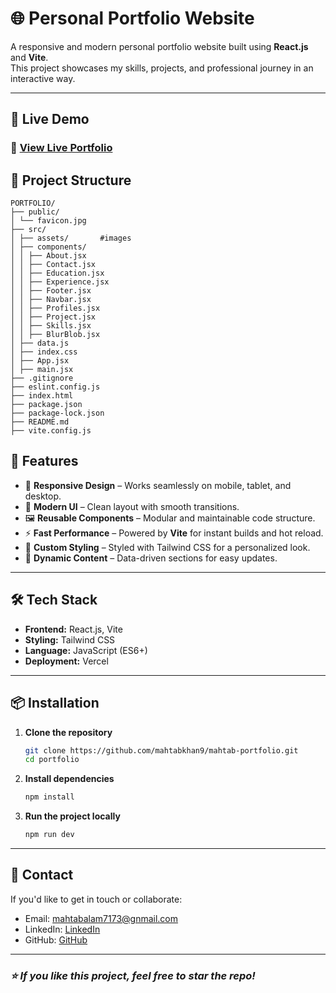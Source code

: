 # 🌐 Personal Portfolio Website

A responsive and modern personal portfolio website built using **React.js** and **Vite**.  
This project showcases my skills, projects, and professional journey in an interactive way.

---

## 🚀 Live Demo

### 🔗 [View Live Portfolio](https://mahtab-portfolio-xi.vercel.app/)

## 📂 Project Structure

```
PORTFOLIO/
├── public/
│ └── favicon.jpg
├── src/
│ ├── assets/       #images
│ ├── components/
│ │ ├── About.jsx
│ │ ├── Contact.jsx
│ │ ├── Education.jsx
│ │ ├── Experience.jsx
│ │ ├── Footer.jsx
│ │ ├── Navbar.jsx
│ │ ├── Profiles.jsx
│ │ ├── Project.jsx
│ │ ├── Skills.jsx
│ │ ├── BlurBlob.jsx
│ ├── data.js
│ ├── index.css
│ ├── App.jsx
│ ├── main.jsx
├── .gitignore
├── eslint.config.js
├── index.html
├── package.json
├── package-lock.json
├── README.md
├── vite.config.js

```

## 🚀 Features

- 📱 **Responsive Design** – Works seamlessly on mobile, tablet, and desktop.
- 🎨 **Modern UI** – Clean layout with smooth transitions.
- 🖼 **Reusable Components** – Modular and maintainable code structure.
- ⚡ **Fast Performance** – Powered by **Vite** for instant builds and hot reload.
- 🌟 **Custom Styling** – Styled with Tailwind CSS for a personalized look.
- 📂 **Dynamic Content** – Data-driven sections for easy updates.

---

## 🛠️ Tech Stack

- **Frontend:** React.js, Vite
- **Styling:** Tailwind CSS
- **Language:** JavaScript (ES6+)
- **Deployment:** Vercel

---

## 📦 Installation

1. **Clone the repository**
   ```bash
   git clone https://github.com/mahtabkhan9/mahtab-portfolio.git
   cd portfolio

2. **Install dependencies**
    ```bash
    npm install
3. **Run the project locally**
    ```bash
    npm run dev
---
## 📧 Contact

If you'd like to get in touch or collaborate:

- Email: mahtabalam7173@gnmail.com
- LinkedIn: [LinkedIn](https://www.linkedin.com/in/mahtab7860/)
- GitHub: [GitHub](https://github.com/mahtabkhan9)

---

### *⭐ If you like this project, feel free to star the repo!*
